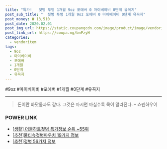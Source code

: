 ```yaml
--- 
title: "특가!   젖병 투명 1개월 9oz 포에버 0 마이베이비 0단계 유꼭지" 
post_sub_title: "  젖병 투명 1개월 9oz 포에버 0 마이베이비 0단계 유꼭지" 
post_money: ₩ 13,510 
post_date: 2020.02.01 
post_img_url: https://static.coupangcdn.com/image/product/image/vendoritem/2016/03/22/3000301354/1ca228e9-c058-4017-bc2c-47e48e7bc432.jpg 
post_link_url: https://coupa.ng/bnPzyH 
categories: 
  - vendoritem 
tags: 
  - 9oz 
  - 마이베이비 
  - 포에버 
  - 1개월 
  - 0단계 
  - 유꼭지 
--- 
```

  #9oz #마이베이비 #포에버 #1개월 #0단계 #유꼭지 
<hr> 

> 돈이란 바닷물과도 같다. 그것은 마시면 마실수록 목이 말라진다. – 쇼펜하우어 


### POWER LINK

* <a href="https://blog.naver.com/sakai111/221777259568" target="_blank"> [생활] 더블하트젖병 특가정보 순위 ~55위</a>
* <a href="https://blog.naver.com/fasyy4321/221790646468" target="_blank">[추천]물티슈젖병파우치 19가지 정보</a>
* <a href="https://blog.naver.com/fasyy4321/221792601895" target="_blank">[추천]젖병 56가지 정보</a>
